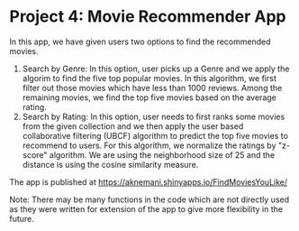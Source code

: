 # Project 4: Movie Recommender App

In this app, we have given users two options to find the recommended movies. 
1. Search by Genre: In this option, user picks up a Genre and we apply the algorim to find the five top popular movies. In this algorithm, we first filter out those movies which have less than 1000 reviews. Among the remaining movies, we find the top five movies based on the average rating.
2. Search by Rating: In this option, user needs to first ranks some movies from the given collection and we then apply the user based collaborative filtering (UBCF) algorithm to predict the top five movies to recommend to users. For this algorithm, we normalize the ratings by "z-score" algorithm. We are using the neighborhood size of 25 and the distance is using the cosine similarity measure. 

The app is published at https://aknemani.shinyapps.io/FindMoviesYouLike/

Note: There may be many functions in the code which are not directly used as they were written for extension of the app to give more flexibility in the future.
